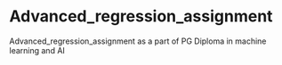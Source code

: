 # Advanced_regression_assignment

Advanced_regression_assignment as a part of PG Diploma in machine learning and AI
